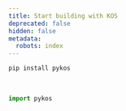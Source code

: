 ```yaml
---
title: Start building with KOS
deprecated: false
hidden: false
metadata:
  robots: index
---
```

```python
pip install pykos
```

<br />

```python Python
import pykos
```
